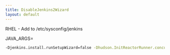 ```yaml
---
title: DisableJenkins2Wizard
layout: default
---
```


RHEL - Add to /etc/sysconfig/jenkins

JAVA\_ARGS=

``` bash
-Djenkins.install.runSetupWizard=false -Dhudson.InitReactorRunner.concurrency=24
```
